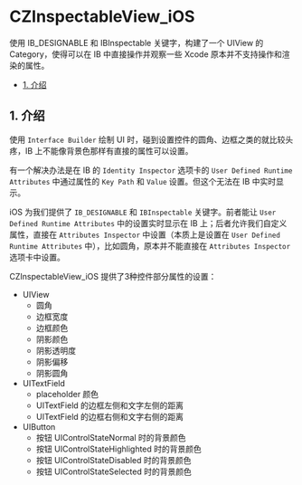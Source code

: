 # CZInspectableView_iOS
使用 IB_DESIGNABLE 和 IBInspectable 关键字，构建了一个 UIView 的 Category，使得可以在 IB 中直接操作并观察一些 Xcode 原本并不支持操作和渲染的属性。

* [1. 介绍](#1-介绍)

## 1. 介绍

使用 `Interface Builder` 绘制 UI 时，碰到设置控件的圆角、边框之类的就比较头疼，IB 上不能像背景色那样有直接的属性可以设置。

有一个解决办法是在 IB 的 `Identity Inspector` 选项卡的 `User Defined Runtime Attributes` 中通过属性的 `Key Path` 和 `Value` 设置。但这个无法在 IB 中实时显示。

iOS 为我们提供了 `IB_DESIGNABLE` 和 `IBInspectable` 关键字。前者能让 `User Defined Runtime Attributes` 中的设置实时显示在 IB 上；后者允许我们自定义属性，直接在 `Attributes Inspector` 中设置（本质上是设置在 `User Defined Runtime Attributes` 中），比如圆角，原本并不能直接在 `Attributes Inspector` 选项卡中设置。

CZInspectableView_iOS 提供了3种控件部分属性的设置：

* UIView
  * 圆角
  * 边框宽度
  * 边框颜色
  * 阴影颜色
  * 阴影透明度
  * 阴影偏移
  * 阴影圆角
* UITextField
  * placeholder 颜色
  * UITextField 的边框左侧和文字左侧的距离
  * UITextField 的边框右侧和文字右侧的距离
* UIButton
  * 按钮 UIControlStateNormal 时的背景颜色
  * 按钮 UIControlStateHighlighted 时的背景颜色
  * 按钮 UIControlStateDisabled 时的背景颜色
  * 按钮 UIControlStateSelected 时的背景颜色

